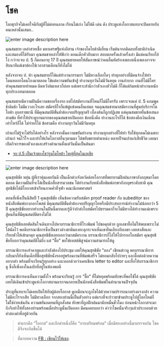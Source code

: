 
โชค
===
โลกธุรกิจไม่เคยใจดีกับผู้ที่ไม่ค่อยฉลาด เรียนไม่เก่ง ไม่ได้ดี เด่น ดัง ประตูแห่งโอกาสแทบจะปิดตายกับคนเหล่านั้นเสมอ..

![enter image description here](https://scontent.fbkk2-6.fna.fbcdn.net/v/t1.0-9/20374773_1434044829984353_2532453337809317486_n.jpg?_nc_cat=111&_nc_oc=AQl-kl5ZT3fDhwJ9tvHFUS9jaGZ3Sy7bfOsnUkNk_osOgrDkFUQJK-zMZu7pR1RoEsE&_nc_ht=scontent.fbkk2-6.fna&oh=62e20f71ca9908a5e2b92b49de4c424e&oe=5E561C57)

คุณสมชาย เหล่าสายเชื้อ มหาเศรษฐีแห่งอีสาน เจ้าของโตโยต้าดีเยี่ยม เริ่มต้นจากติดลบทั้งชาติกำเนิด และสมองที่ได้รับมา คุณสมชายเล่าให้ฟังว่า ตอนเด็กหัวทึบมาก สอบตกครั้งแล้วครั้งเล่า มีแต่คนเรียกไอ้โง่ กว่าจะจบ ป. 5 ก็ตอนอายุ 17 ปี คุณสมชายเคยให้สัมภาษณ์ว่าคนอื่นหัดร้องเพลงหนึ่งเพลงอาจจะสิบนาทีแต่เขาต้องใช้เวลาสามเดือนก็ยังไม่ได้

หลังจากจบ ป. ห้า คุณสมชายก็ได้แต่ทำงานกรรมกร ไม่มีทางเลือกใดๆ ทำทุกอย่างที่มีคนจ้างให้ทำ โดนหลอกโดนโกงมาตลอด ใช้แต่ความขยันเข้าสู้ ทำงานทุกวันไม่มีวันหยุด งานลำบาก งานที่ไม่มีใครทำคุณสมชายทำหมด ผิดหวังล้มเหลวก็บ่อย แต่เพราะสำนึกว่าตัวเองหัวไม่ดี ก็ได้แต่ก้มหน้าทำงานหนักทุกประเภทมาตลอด

คุณสมชายมีความฝันมีความชอบเรื่องรถ แต่ไปสมัครงานที่ไหนก็ไม่มีใครรับ เพราะจบแค่ ป. 5 แถมพูดช้าคิดช้า ไม่มีแววอะไรเลย สมัครทีไรก็แพ้คู่แข่งคนอื่นเสมอ จนคุณสมชายมาสมัครงานที่ศูนย์บริการโตโยต้า อุบลราชธานี ที่มีคุณสมบัติขั้นต่ำต้องจบปริญญาตรี เบื้องต้นก็ถูกปฏิเสธ แต่คุณสมชายยื่นข้อเสนอสามข้อ ที่ทำให้ประตูบานแรกของคุณสมชายเปิดออก ข้อหนึ่งคือ ทำงานอะไรก็ได้ ข้อสองคือเงินเดือนเท่าไหร่ก็ได้ ไม่จ่ายก็ได้ ข้อสามคือ ทำงานทุกวันไม่มีวันหยุด

เถ้าแก่ไม่รู้จะไม่รับได้อย่างไร หลังจากนั้นความขยันทำงาน ทำงานทุกอย่างที่ให้ทำ รับใช้ทุกคนไม่เฉพาะเถ้าแก่ จนไว้ใจ และทำให้เกิดโอกาสอื่นๆตามมา ได้ขยับขยายตำแหน่ง หลายปีจนเถ้าแก่เสียชีวิต เลยมาเปิดกิจการของตัวเองและสร้างตำนานตั้งแต่วันนั้นเป็นต้นมา

- [จบ ป.5 เป็นเจ้าของโชว์รูมโตโยต้า ใหญ่ที่สุดในเอเชีย](https://www.softbankthai.com/Article/Detail/17083)

---

![enter image description here](https://mpics.mgronline.com/pics/Images/561000000143801.JPEG)

คุณสุทธิชัย หยุ่น ผู้ที่เราคุ้นเคยกันดี เป็นเด็กต่างจังหวัดด้อยโอกาสที่พยายามฝึกฝนภาษาอังกฤษมาโดยตลอด มีความฝันที่จะได้เป็นนักสื่อสารมวลชน ได้ทำงานกับหนังสือพิมพ์ภาษาอังกฤษระดับชาติ คุณสุทธิชัยได้มีโอกาสเข้าเรียนภาคค่ำที่จุฬา คณะนิเทศศาสตร์

ตอนที่เพิ่งเป็นนิสิตปี 1 คุณสุทธิชัย เห็นข้อความรับสมัคร proof reader กับ subeditor ของหนังสือพิมพ์บางกอกโพสต์ มีคุณสมบัติขั้นต่ำต้องจบปริญญาโทหรือมีประสบการณ์ทำงานไม่น้อยกว่า 5 ปี คุณสุทธิชัยอยากทำงานในฝันนี้มากและรู้ดีว่าถ้าส่งใบสมัครไปธรรมดาก็จะไม่มีทางได้ทำงานแน่เพราะสู้คนอื่นที่มีคุณสมบัติตรงไม่ได้

คุณสุทธิชัยเลยตัดสินใจเดินทางไปหาบรรณาธิการที่โรงพิมพ์ ไปขอคุยด้วย ถูกเลขายื้อไม่ให้พบเพราะไม่ได้นัดไว้ พอดีบรรณาธิการซึ่งเป็นชาวต่างชาติมองทะลุกระจกเห็นเขายืนเถียงกับเลขา เลยสงสัยและเรียกตัวให้เข้ามาคุย คุณสุทธิชัยเลยบอกว่ามาสมัครงาน บรรณาธิการก็ไล่ให้ไปกรอกใบสมัคร คุณสุทธิชัยก็บอกว่าคุณสมบัติไม่ถึง แต่ “ตื๊อ” ขอให้เทสต์พิสูจน์ความสามารถให้ดู

บรรณาธิการคงรำคาญและกำลังต้องไปประชุม เลยให้คุณสุทธิชัย “ลอง” เขียนข่าวดู พอบรรณาธิการกลับมาก็ยังเห็นเด็กที่ชื่อสุทธิชัยนั่งรออยู่พร้อมงานที่พิมพ์เสร็จ ไม่ยอมกลับไปง่ายๆ และตื๊อต่อด้วยความอยากทำ พร้อมที่จะเรียนรู้ทุกอย่าง และบอกด้วยว่าเคยเขียน letter to editor และยื้อให้บรรณาธิการดู ซึ่งก็เพิ่งลงในฉบับที่อยู่ในห้องพอดี

บรรณาธิการคงเห็นความตั้งใจ พร้อมจะเรียนรู้ การ “ตื๊อ” ที่ไม่หยุดพร้อมทักษะที่พอใช้ได้ คุณสุทธิชัยเลยได้เดินเข้าประตูแห่งโอกาสบานแรกจนกลายเป็นนักหนังสือพิมพ์ในตำนานจนปัจจุบัน



ประตูที่แทบจะไม่เคยเปิดให้กับผู้ด้อยโอกาส ดูเหมือนจะถูกไขได้ด้วยความปรารถนาอย่างแรงกล้า ความไม่มีอะไรจะเสีย ไม่มีทางเลือก จากสองท่านนี้เป็นตัวอย่าง แต่แรงที่จะก้าวขาข้ามประตูไปสู่โลกใหม่ก็ไม่ใช่ง่ายเช่นกัน ความขยันอดทนที่ถูกสั่งสม ทักษะที่ถูกฝึกฝนมานับหมื่นชั่วโมง ก่อนหน้าโอกาสจะมาถึงจึงทำให้ทั้งสองท่านพร้อมเมื่อประตูนั้นเปิดออก มีคนเคยบอกว่า คำว่าโชคนั้นจริงๆแล้วประกอบด้วยคำสองคำที่อยู่ด้วยกัน 

> คำแรกคือ “โอกาส” และอีกคำหนึ่งก็คือ “การเตรียมพร้อม”
> เมื่อมีสองอย่างนี้มาบรรจบกัน โชคดีจึงจะเกิดขึ้นได้



> ที่มาบทความ [FB : เขียนไว้ให้เธอ](https://www.facebook.com/permalink.php?story_fbid=104371211028588&id=101815121284197&__tn__=K-R).
<!--stackedit_data:
eyJoaXN0b3J5IjpbLTE4OTcwNTM3NTMsLTE4OTAxNjIyNDJdfQ
==
-->